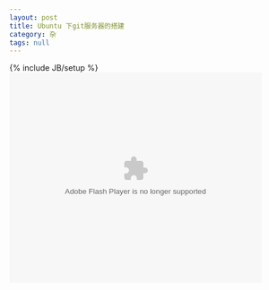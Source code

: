 ```yaml
---
layout: post
title: Ubuntu 下git服务器的搭建
category: 杂
tags: null
---
```

{% include JB/setup %}
<object id="reader" width="450" height="376" classid="clsid:d27cdb6e-ae6d-11cf-96b8-444553540000" codebase="http://download.macromedia.com/pub/shockwave/cabs/flash/swflash.cab#version=6,0,40,0"><param name="wmode" value="window" /><param name="allowfullscreen" value="true" /><param name="allowscriptaccess" value="always" /><param name="src" value="http://wenku.baidu.com/static/flash/apireader.swf?docurl=http://wenku.baidu.com/play&amp;docid=2c94150402020740be1e9bbe&amp;title=git%E6%9C%8D%E5%8A%A1%E5%99%A8%E6%90%AD%E5%BB%BA&amp;doctype=ppt&amp;fpn=5&amp;npn=5&amp;readertype=external&amp;catal=0&amp;cdnurl=http://txt.wenku.baidu.com/play" /><param name="pluginspage" value="http://www.macromedia.com/go/getflashplayer" /><param name="ver" value="9.0.0" /><embed id="reader" width="450" height="376" type="application/x-shockwave-flash" src="http://wenku.baidu.com/static/flash/apireader.swf?docurl=http://wenku.baidu.com/play&amp;docid=2c94150402020740be1e9bbe&amp;title=git%E6%9C%8D%E5%8A%A1%E5%99%A8%E6%90%AD%E5%BB%BA&amp;doctype=ppt&amp;fpn=5&amp;npn=5&amp;readertype=external&amp;catal=0&amp;cdnurl=http://txt.wenku.baidu.com/play" wmode="window" allowfullscreen="true" allowscriptaccess="always" pluginspage="http://www.macromedia.com/go/getflashplayer" ver="9.0.0" /></object>